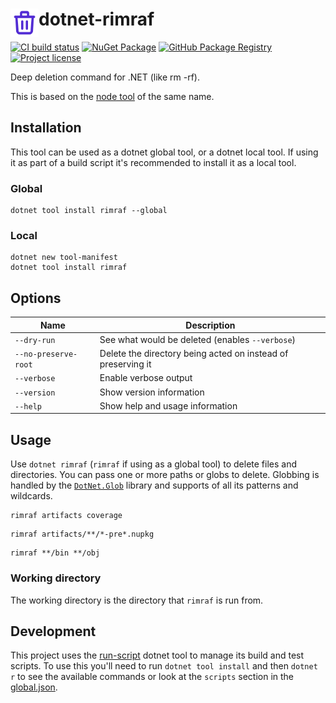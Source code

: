 # <img src="assets/icon.svg" align="left" height="45"> dotnet-rimraf

[![CI build status](https://github.com/xt0rted/dotnet-rimraf/actions/workflows/ci.yml/badge.svg?branch=main)](https://github.com/xt0rted/dotnet-rimraf/actions/workflows/ci.yml)
[![NuGet Package](https://img.shields.io/nuget/v/rimraf?logo=nuget)](https://www.nuget.org/packages/rimraf)
[![GitHub Package Registry](https://img.shields.io/badge/github-package_registry-yellow?logo=nuget)](https://nuget.pkg.github.com/xt0rted/index.json)
[![Project license](https://img.shields.io/github/license/xt0rted/dotnet-rimraf)](LICENSE)

Deep deletion command for .NET (like rm -rf).

This is based on the [node tool](https://github.com/isaacs/rimraf) of the same name.

## Installation

This tool can be used as a dotnet global tool, or a dotnet local tool.
If using it as part of a build script it's recommended to install it as a local tool.

### Global

```console
dotnet tool install rimraf --global
```

### Local

```console
dotnet new tool-manifest
dotnet tool install rimraf
```

## Options

Name | Description
-- | --
`--dry-run` | See what would be deleted (enables `--verbose`)
`--no-preserve-root` | Delete the directory being acted on instead of preserving it
`--verbose` | Enable verbose output
`--version` | Show version information
`--help` | Show help and usage information

## Usage

Use `dotnet rimraf` (`rimraf` if using as a global tool) to delete files and directories.
You can pass one or more paths or globs to delete.
Globbing is handled by the [`DotNet.Glob`](https://github.com/dazinator/DotNet.Glob) library and supports of all its patterns and wildcards.

```console
rimraf artifacts coverage
```

```console
rimraf artifacts/**/*-pre*.nupkg
```

```console
rimraf **/bin **/obj
```

### Working directory

The working directory is the directory that `rimraf` is run from.

## Development

This project uses the [run-script](https://github.com/xt0rted/dotnet-run-script) dotnet tool to manage its build and test scripts.
To use this you'll need to run `dotnet tool install` and then `dotnet r` to see the available commands or look at the `scripts` section in the [global.json](global.json).
